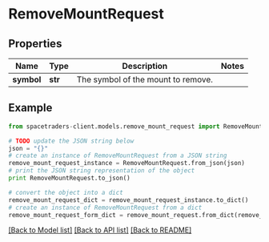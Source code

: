 # RemoveMountRequest


## Properties

Name | Type | Description | Notes
------------ | ------------- | ------------- | -------------
**symbol** | **str** | The symbol of the mount to remove. | 

## Example

```python
from spacetraders-client.models.remove_mount_request import RemoveMountRequest

# TODO update the JSON string below
json = "{}"
# create an instance of RemoveMountRequest from a JSON string
remove_mount_request_instance = RemoveMountRequest.from_json(json)
# print the JSON string representation of the object
print RemoveMountRequest.to_json()

# convert the object into a dict
remove_mount_request_dict = remove_mount_request_instance.to_dict()
# create an instance of RemoveMountRequest from a dict
remove_mount_request_form_dict = remove_mount_request.from_dict(remove_mount_request_dict)
```
[[Back to Model list]](../README.md#documentation-for-models) [[Back to API list]](../README.md#documentation-for-api-endpoints) [[Back to README]](../README.md)


